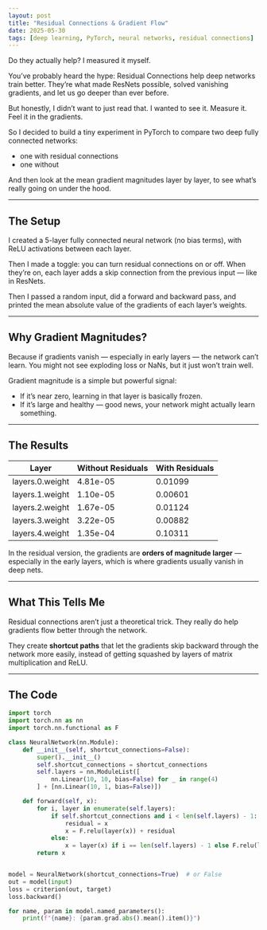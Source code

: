 ```yaml
---
layout: post
title: "Residual Connections & Gradient Flow"
date: 2025-05-30
tags: [deep learning, PyTorch, neural networks, residual connections]
---
```


Do they actually help? I measured it myself.  

You’ve probably heard the hype: Residual Connections help deep networks train better. They’re what made ResNets possible, solved vanishing gradients, and let us go deeper than ever before.

But honestly, I didn’t want to just read that. I wanted to see it. Measure it. Feel it in the gradients.

So I decided to build a tiny experiment in PyTorch to compare two deep fully connected networks:

- one with residual connections  
- one without  

And then look at the mean gradient magnitudes layer by layer, to see what’s really going on under the hood.

---

## The Setup

I created a 5-layer fully connected neural network (no bias terms), with ReLU activations between each layer.

Then I made a toggle: you can turn residual connections on or off. When they’re on, each layer adds a skip connection from the previous input — like in ResNets.

Then I passed a random input, did a forward and backward pass, and printed the mean absolute value of the gradients of each layer’s weights.

---

## Why Gradient Magnitudes?

Because if gradients vanish — especially in early layers — the network can’t learn. You might not see exploding loss or NaNs, but it just won’t train well.

Gradient magnitude is a simple but powerful signal:

- If it’s near zero, learning in that layer is basically frozen.  
- If it’s large and healthy — good news, your network might actually learn something.

---

## The Results

| Layer               | Without Residuals | With Residuals |
|--------------------|-----------------|----------------|
| layers.0.weight     | 4.81e-05        | 0.01099        |
| layers.1.weight     | 1.10e-05        | 0.00601        |
| layers.2.weight     | 1.67e-05        | 0.01124        |
| layers.3.weight     | 3.22e-05        | 0.00882        |
| layers.4.weight     | 1.35e-04        | 0.10311        |

In the residual version, the gradients are **orders of magnitude larger** — especially in the early layers, which is where gradients usually vanish in deep nets.

---

## What This Tells Me

Residual connections aren’t just a theoretical trick. They really do help gradients flow better through the network.

They create **shortcut paths** that let the gradients skip backward through the network more easily, instead of getting squashed by layers of matrix multiplication and ReLU.

---

## The Code

```python
import torch
import torch.nn as nn
import torch.nn.functional as F

class NeuralNetwork(nn.Module):
    def __init__(self, shortcut_connections=False):
        super().__init__()
        self.shortcut_connections = shortcut_connections
        self.layers = nn.ModuleList([
            nn.Linear(10, 10, bias=False) for _ in range(4)
        ] + [nn.Linear(10, 1, bias=False)])

    def forward(self, x):
        for i, layer in enumerate(self.layers):
            if self.shortcut_connections and i < len(self.layers) - 1:
                residual = x
                x = F.relu(layer(x)) + residual
            else:
                x = layer(x) if i == len(self.layers) - 1 else F.relu(layer(x))
        return x


model = NeuralNetwork(shortcut_connections=True)  # or False
out = model(input)
loss = criterion(out, target)
loss.backward()

for name, param in model.named_parameters():
    print(f"{name}: {param.grad.abs().mean().item()}")
